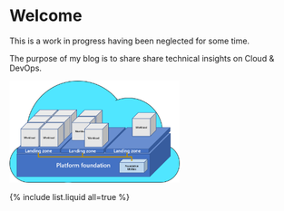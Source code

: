 # Welcome


This is a work in progress having been neglected for some time.

The purpose of my blog is to share share technical insights on Cloud & DevOps.


<img src="enterprise-operations.png" alt="Enterprise Operations" width="300"/>



{% include list.liquid all=true %}